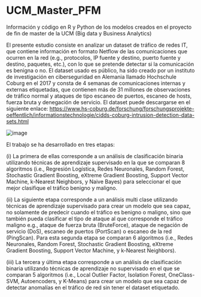 # UCM_Master_PFM
Información y código en R y Python de los modelos creados en el proyecto de fin de master de la UCM (Big data y Business Analytics)

El presente estudio consiste en analizar un dataset de tráfico de redes IT, que contiene información en formato Netflow de las comunicaciones que ocurren en la red (e.g., protocolos, IP fuente y destino, puerto fuente y destino, paquetes, etc.), con lo que se pretende detectar si la comunicación es benigna o no. El dataset usado es público, ha sido creado por un instituto de investigación en ciberseguridad en Alemania llamado Hochschule Coburg en el 2017 y consta de 4 semanas de comunicaciones internas y externas etiquetadas, que contienen más de 31 millones de observaciones de tráfico normal y ataques de tipo escaneo de puertos, escaneo de hosts, fuerza bruta y denegación de servicio. El dataset puede descargarse en el siguiente enlace: https://www.hs-coburg.de/forschung/forschungsprojekte-oeffentlich/informationstechnologie/cidds-coburg-intrusion-detection-data-sets.html

![image](https://user-images.githubusercontent.com/33121371/152155166-d97e5a3d-e387-4c74-96e2-206788c24f76.png)

El trabajo se ha desarrollado en tres etapas: 

(i)	La primera de ellas corresponde a un análisis de clasificación binaria utilizando técnicas de aprendizaje supervisado en la que se comparan 8 algoritmos (i.e., Regresión Logística, Redes Neuronales, Random Forest, Stochastic Gradient Boosting, eXtreme Gradient Boosting, Support Vector Machine, k-Nearest Neighbors, y Naive Bayes) para seleccionar el que mejor clasifique el tráfico benigno y maligno. 

(ii)	La siguiente etapa corresponde a un análisis multi clase utilizando técnicas de aprendizaje supervisado para crear un modelo que sea capaz, no solamente de predecir cuando el tráfico es benigno o maligno, sino que también pueda clasificar el tipo de ataque al que corresponde el tráfico maligno e.g., ataque de fuerza bruta (BruteForce), ataque de negación de servicio (DoS), escaneo de puertos (PortScan) o escaneo de la red (PingScan). Para esta segunda etapa se comparan 6 algoritmos (i.e., Redes Neuronales, Random Forest, Stochastic Gradient Boosting, eXtreme Gradient Boosting, Support Vector Machine, y k-Nearest Neighbors). 

(iii)	La tercera y última etapa corresponde a un análisis de clasificación binaria utilizando técnicas de aprendizaje no supervisado en el que se comparan 5 algoritmos (i.e., Local Outlier Factor, Isolation Forest, OneClass-SVM, Autoencoders, y K-Means) para crear un modelo que sea capaz de detectar anomalías en el tráfico de red sin tener el dataset etiquetado. 
